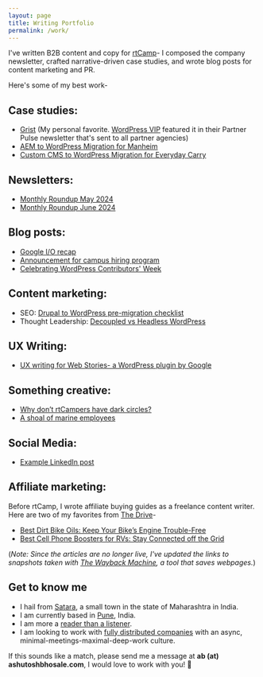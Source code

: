 ```yaml
---
layout: page
title: Writing Portfolio
permalink: /work/
---
```

I've written B2B content and copy for [rtCamp](https://rtcamp.com)- I composed the company newsletter, crafted narrative-driven case studies, and wrote blog posts for content marketing and PR.

Here's some of my best work-

## Case studies:

- [Grist](https://rtcamp.com/case-studies/grist-managed-wordpress/) (My personal favorite. [WordPress VIP](https://wpvip.com/) featured it in their Partner Pulse newsletter that's sent to all partner agencies) 
- [AEM to WordPress Migration for Manheim](https://rtcamp.com/case-studies/aem-to-wordpress-migration-for-manheim/)
- [Custom CMS to WordPress Migration for Everyday Carry](https://rtcamp.com/case-studies/custom-cms-to-wordpress-migration-for-everyday-carry/)

## Newsletters: 
- [Monthly Roundup May 2024](https://rtcamp.com/blog/monthly-roundup-may-2024/) 
- [Monthly Roundup June 2024](https://rtcamp.com/blog/monthly-roundup-april-2024/)

## Blog posts:
- [Google I/O recap](https://rtcamp.com/blog/google-io-2024-recap/) 
- [Announcement for campus hiring program](https://rtcamp.com/blog/campus-hiring-2024/) 
- [Celebrating WordPress Contributors' Week](https://rtcamp.com/blog/celebrating-21-years-of-wordpress-with-contributors-week/)

## Content marketing:
- SEO: [Drupal to WordPress pre-migration checklist](https://rtcamp.com/blog/drupal-to-wordpress-pre-migration-checklist/) 
- Thought Leadership: [Decoupled vs Headless WordPress](https://rtcamp.com/blog/decoupled-vs-headless-wordpress/) 

## UX Writing:

- [UX writing for Web Stories- a WordPress plugin by Google](https://ashutoshbhosale.com/blog/what-i-learned-working-on-a-google-project)

## Something creative:
- [Why don’t rtCampers have dark circles?](https://rtcamp.com/blog/why-dont-rtcampers-have-dark-circles/) 
- [A shoal of marine employees](https://www.instagram.com/p/CLJz2zuK7VY/?igsh=MTQ3N2Q0eGRweWI3Mw==)

## Social Media:
- [Example LinkedIn post](https://www.linkedin.com/posts/rtcamp_googleio-activity-7195778892698173442-208p?utm_source=share&utm_medium=member_desktop)

<!-- My responsibilities included but were not limited to:
- collaborating with designers to produce visuals
- talking to project managers, developers, the delivery team and the SEO folks as needed to produce pieces --> 

## Affiliate marketing:

Before rtCamp, I wrote affiliate buying guides as a freelance content writer. Here are two of my favorites from [The Drive](https://www.thedrive.com/)-

- [Best Dirt Bike Oils: Keep Your Bike’s Engine Trouble-Free](https://web.archive.org/web/20240114163943/https://www.thedrive.com/reviews/31411/best-dirt-bike-oil)
- [Best Cell Phone Boosters for RVs: Stay Connected off the Grid](https://web.archive.org/web/20240522174741/https://www.thedrive.com/reviews/30344/best-cell-phone-boosters-rvs)

(*Note: Since the articles are no longer live, I've updated the links to snapshots taken with [The Wayback Machine](https://web.archive.org/), a tool that saves webpages.*)

## Get to know me
- I hail from [Satara](https://en.wikipedia.org/wiki/Satara_(city)), a small town in the state of Maharashtra in India.
- I am currently based in [Pune](https://en.wikipedia.org/wiki/Pune), India.
- I am more a [reader than a listener](https://arc.net/l/quote/wfvkkjhz).
- I am looking to work with [fully distributed companies](https://blog.dropbox.com/topics/work-culture/the-crucial-difference-between-remote-work-and-distributed-work) with an async, minimal-meetings-maximal-deep-work culture.

If this sounds like a match, please send me a message at **ab (at) ashutoshbhosale.com**, I would love to work with you! 🚀